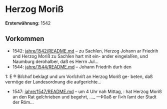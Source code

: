# Herzog Moriß

**Ersterwähnung:** 1542

## Vorkommen
- 1542: [jahre/1542/README.md](../jahre/1542/README.md) – zu Sachſen, Herzog Johann
ar Friedrih und Herzog Moriß zu Sachſen hart mit ein-
ander eingelaſſen, und Naumburg derohalber, daß es
Herrn Jul...
- 1544: [jahre/1544/README.md](../jahre/1544/README.md) – Johann Friedrih durh den


1: E ®
Biſchof beklagt und um Vorſchriſt an Herzog Moriß ge-
beten, daß vermöge der Landesordnung die aufgerichte...
- 1547: [jahre/1547/README.md](../jahre/1547/README.md) – um 4 Uhr nah Mittag,
: hat Herzog Moriß an den Rat geſchrieben und begehrt,
…_ —Þ0aß er ſi<h ſamt der Stadt der Röm...
